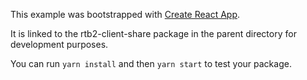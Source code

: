 This example was bootstrapped with [Create React App](https://github.com/facebook/create-react-app).

It is linked to the rtb2-client-share package in the parent directory for development purposes.

You can run `yarn install` and then `yarn start` to test your package.
